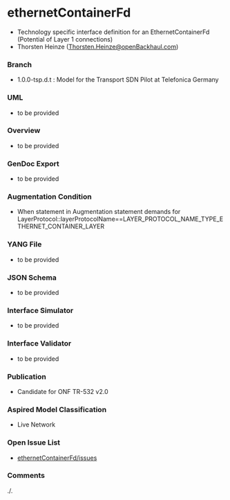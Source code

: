 # ethernetContainerFd
- Technology specific interface definition for an EthernetContainerFd (Potential of Layer 1 connections)
- Thorsten Heinze (Thorsten.Heinze@openBackhaul.com)

### Branch
- 1.0.0-tsp.d.t : Model for the Transport SDN Pilot at Telefonica Germany

### UML
- to be provided

### Overview 
- to be provided

### GenDoc Export
- to be provided

### Augmentation Condition 
- When statement in Augmentation statement demands for LayerProtocol::layerProtocolName==LAYER_PROTOCOL_NAME_TYPE_ETHERNET_CONTAINER_LAYER

### YANG File
- to be provided

### JSON Schema
- to be provided

### Interface Simulator
- to be provided

### Interface Validator
- to be provided

### Publication
- Candidate for ONF TR-532 v2.0 

### Aspired Model Classification
- Live Network

### Open Issue List
- [ethernetContainerFd/issues](../../issues)

### Comments
./.
